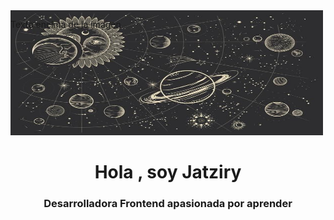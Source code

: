 <div style="position: relative;">
  <img src="images/si.jpg" alt="Descripción de la imagen" width="500" height="200">
  <p style="position: absolute; top: 0; left: 0;">Texto encima de la imagen</p>
</div>
<h1 align="center">Hola , soy Jatziry</h1>
<h3 align="center">Desarrolladora Frontend apasionada por aprender</h3>



